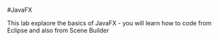 #JavaFX

This lab explaore the basics of JavaFX - you will learn how to code from Eclipse and also from Scene Builder